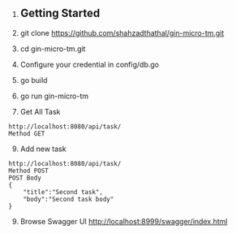 1. ## Getting Started

2. git clone https://github.com/shahzadthathal/gin-micro-tm.git

3. cd  gin-micro-tm.git

4. Configure your credential in config/db.go


6. go build

7. go run gin-micro-tm 

8. Get All Task
```
http://localhost:8080/api/task/
Method GET
```

9. Add new task
```
http://localhost:8080/api/task/
Method POST
POST Body
{
	"title":"Second task",
	"body":"Second task body"
}
```

9.  Browse Swagger UI [http://localhost:8999/swagger/index.html](http://localhost:8999/swagger/index.html)

